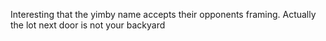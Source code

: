 Interesting that the yimby name accepts their opponents framing. Actually the lot next door is not your backyard

